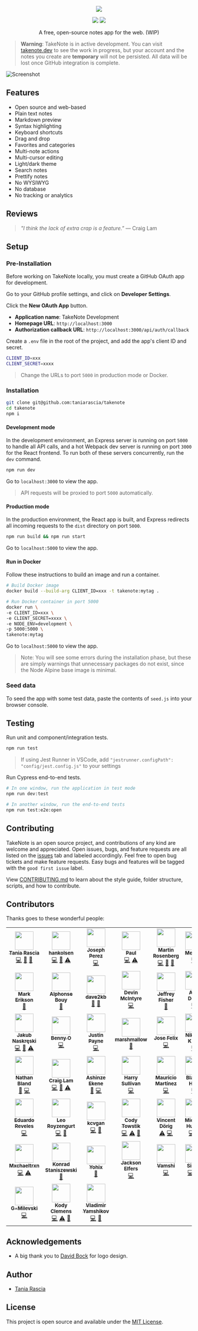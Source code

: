 <p align="center">
  <img src="./assets/logo.png">
</p>

<p align="center">
 <img src="https://img.shields.io/badge/License-MIT-blue.svg">
   <a href="https://travis-ci.org/taniarascia/takenote"><img src="https://travis-ci.org/taniarascia/takenote.svg?branch=master"></a>
</p>

<p align="center">A free, open-source notes app for the web. (WIP)</p>

> **Warning**: TakeNote is in active development. You can visit [takenote.dev](https://takenote.dev) to see the work in progress, but your account and the notes you create are **temporary** will not be persisted. All data will be lost once GitHub integration is complete.

![Screenshot](./assets/takenote-light.png)

## Features

- Open source and web-based
- Plain text notes
- Markdown preview
- Syntax highlighting
- Keyboard shortcuts
- Drag and drop
- Favorites and categories
- Multi-note actions
- Multi-cursor editing
- Light/dark theme
- Search notes
- Prettify notes
- No WYSIWYG
- No database
- No tracking or analytics

## Reviews

> _"I think the lack of extra crap is a feature."_ — Craig Lam

## Setup

### Pre-Installation

Before working on TakeNote locally, you must create a GitHub OAuth app for development.

Go to your GitHub profile settings, and click on **Developer Settings**.

Click the **New OAuth App** button.

- **Application name**: TakeNote Development
- **Homepage URL**: `http://localhost:3000`
- **Authorization callback URL**: `http://localhost:3000/api/auth/callback`

Create a `.env` file in the root of the project, and add the app's client ID and secret.

```bash
CLIENT_ID=xxx
CLIENT_SECRET=xxxx
```

> Change the URLs to port `5000` in production mode or Docker.

### Installation

```bash
git clone git@github.com:taniarascia/takenote
cd takenote
npm i
```

#### Development mode

In the development environment, an Express server is running on port `5000` to handle all API calls, and a hot Webpack dev server is running on port `3000` for the React frontend. To run both of these servers concurrently, run the `dev` command.

```bash
npm run dev
```

Go to `localhost:3000` to view the app.

> API requests will be proxied to port `5000` automatically.

#### Production mode

In the production environment, the React app is built, and Express redirects all incoming requests to the `dist` directory on port `5000`.

```bash
npm run build && npm run start
```

Go to `localhost:5000` to view the app.

#### Run in Docker

Follow these instructions to build an image and run a container.

```bash
# Build Docker image
docker build --build-arg CLIENT_ID=xxx -t takenote:mytag .

# Run Docker container in port 5000
docker run \
-e CLIENT_ID=xxx \
-e CLIENT_SECRET=xxxx \
-e NODE_ENV=development \
-p 5000:5000 \
takenote:mytag
```

Go to `localhost:5000` to view the app.

> Note: You will see some errors during the installation phase, but these are simply warnings that unnecessary packages do not exist, since the Node Alpine base image is minimal.

### Seed data

To seed the app with some test data, paste the contents of `seed.js` into your browser console.

## Testing

Run unit and component/integration tests.

```bash
npm run test
```

> If using Jest Runner in VSCode, add `"jestrunner.configPath": "config/jest.config.js"` to your settings

Run Cypress end-to-end tests.

```bash
# In one window, run the application in test mode
npm run dev:test

# In another window, run the end-to-end tests
npm run test:e2e:open
```

## Contributing

TakeNote is an open source project, and contributions of any kind are welcome and appreciated. Open issues, bugs, and feature requests are all listed on the [issues](https://github.com/taniarascia/takenote/issues) tab and labeled accordingly. Feel free to open bug tickets and make feature requests. Easy bugs and features will be tagged with the `good first issue` label.

View [CONTRIBUTING.md](CONTRIBUTING.md) to learn about the style guide, folder structure, scripts, and how to contribute.

## Contributors

Thanks goes to these wonderful people:

<!-- ALL-CONTRIBUTORS-LIST:START - Do not remove or modify this section -->
<!-- prettier-ignore-start -->
<!-- markdownlint-disable -->
<table>
  <tr>
    <td align="center"><a href="https://www.taniarascia.com"><img src="https://avatars3.githubusercontent.com/u/11951801?v=4" width="50px;" alt=""/><br /><sub><b>Tania Rascia</b></sub></a><br /><a href="https://github.com/taniarascia/takenote/commits?author=taniarascia" title="Code">💻</a> <a href="#ideas-taniarascia" title="Ideas, Planning, & Feedback">🤔</a> <a href="https://github.com/taniarascia/takenote/issues?q=author%3Ataniarascia" title="Bug reports">🐛</a></td>
    <td align="center"><a href="https://github.com/hankolsen"><img src="https://avatars3.githubusercontent.com/u/1008390?v=4" width="50px;" alt=""/><br /><sub><b>hankolsen</b></sub></a><br /><a href="https://github.com/taniarascia/takenote/commits?author=hankolsen" title="Code">💻</a> <a href="https://github.com/taniarascia/takenote/issues?q=author%3Ahankolsen" title="Bug reports">🐛</a> <a href="https://github.com/taniarascia/takenote/commits?author=hankolsen" title="Tests">⚠️</a></td>
    <td align="center"><a href="https://github.com/joseph-perez"><img src="https://avatars0.githubusercontent.com/u/7772649?v=4" width="50px;" alt=""/><br /><sub><b>Joseph Perez</b></sub></a><br /><a href="https://github.com/taniarascia/takenote/commits?author=joseph-perez" title="Code">💻</a></td>
    <td align="center"><a href="https://cutting.scot"><img src="https://avatars0.githubusercontent.com/u/118328?v=4" width="50px;" alt=""/><br /><sub><b>Paul</b></sub></a><br /><a href="https://github.com/taniarascia/takenote/commits?author=dagda1" title="Code">💻</a> <a href="https://github.com/taniarascia/takenote/commits?author=dagda1" title="Tests">⚠️</a></td>
    <td align="center"><a href="https://martinbrosenberg.com/"><img src="https://avatars2.githubusercontent.com/u/2382147?v=4" width="50px;" alt=""/><br /><sub><b>Martin Rosenberg</b></sub></a><br /><a href="https://github.com/taniarascia/takenote/commits?author=MartinRosenberg" title="Code">💻</a> <a href="https://github.com/taniarascia/takenote/issues?q=author%3AMartinRosenberg" title="Bug reports">🐛</a> <a href="#maintenance-MartinRosenberg" title="Maintenance">🚧</a></td>
    <td align="center"><a href="http://codepen.io/meowwwls"><img src="https://avatars3.githubusercontent.com/u/16426195?v=4" width="50px;" alt=""/><br /><sub><b>Melissa</b></sub></a><br /><a href="https://github.com/taniarascia/takenote/commits?author=meowwwls" title="Code">💻</a></td>
    <td align="center"><a href="https://github.com/jjtowle"><img src="https://avatars0.githubusercontent.com/u/41359068?v=4" width="50px;" alt=""/><br /><sub><b>Jason Towle</b></sub></a><br /><a href="https://github.com/taniarascia/takenote/commits?author=jjtowle" title="Code">💻</a></td>
  </tr>
  <tr>
    <td align="center"><a href="http://blog.isquaredsoftware.com"><img src="https://avatars1.githubusercontent.com/u/1128784?v=4" width="50px;" alt=""/><br /><sub><b>Mark Erikson</b></sub></a><br /><a href="#ideas-markerikson" title="Ideas, Planning, & Feedback">🤔</a></td>
    <td align="center"><a href="http://www.alphonsebouy.fr"><img src="https://avatars2.githubusercontent.com/u/32797759?v=4" width="50px;" alt=""/><br /><sub><b>Alphonse Bouy</b></sub></a><br /><a href="https://github.com/taniarascia/takenote/issues?q=author%3Aalphonseb" title="Bug reports">🐛</a></td>
    <td align="center"><a href="https://github.com/dave2kb"><img src="https://avatars1.githubusercontent.com/u/30696030?v=4" width="50px;" alt=""/><br /><sub><b>dave2kb</b></sub></a><br /><a href="#design-dave2kb" title="Design">🎨</a> <a href="#ideas-dave2kb" title="Ideas, Planning, & Feedback">🤔</a></td>
    <td align="center"><a href="https://github.com/Dantaro"><img src="https://avatars3.githubusercontent.com/u/2750903?v=4" width="50px;" alt=""/><br /><sub><b>Devin McIntyre</b></sub></a><br /><a href="https://github.com/taniarascia/takenote/commits?author=Dantaro" title="Code">💻</a></td>
    <td align="center"><a href="http://slofish.io"><img src="https://avatars0.githubusercontent.com/u/1240484?v=4" width="50px;" alt=""/><br /><sub><b>Jeffrey Fisher</b></sub></a><br /><a href="https://github.com/taniarascia/takenote/issues?q=author%3Ajeffslofish" title="Bug reports">🐛</a></td>
    <td align="center"><a href="https://github.com/dong-alex"><img src="https://avatars2.githubusercontent.com/u/23242741?v=4" width="50px;" alt=""/><br /><sub><b>Alex Dong</b></sub></a><br /><a href="https://github.com/taniarascia/takenote/commits?author=dong-alex" title="Code">💻</a></td>
    <td align="center"><a href="https://github.com/Publicker"><img src="https://avatars2.githubusercontent.com/u/52673485?v=4" width="50px;" alt=""/><br /><sub><b>Publicker</b></sub></a><br /><a href="https://github.com/taniarascia/takenote/commits?author=Publicker" title="Code">💻</a></td>
  </tr>
  <tr>
    <td align="center"><a href="https://github.com/kleyu"><img src="https://avatars2.githubusercontent.com/u/36169811?v=4" width="50px;" alt=""/><br /><sub><b>Jakub Naskręski</b></sub></a><br /><a href="https://github.com/taniarascia/takenote/commits?author=kleyu" title="Code">💻</a> <a href="https://github.com/taniarascia/takenote/issues?q=author%3Akleyu" title="Bug reports">🐛</a> <a href="https://github.com/taniarascia/takenote/commits?author=kleyu" title="Tests">⚠️</a></td>
    <td align="center"><a href="https://opw0011.github.io/"><img src="https://avatars2.githubusercontent.com/u/10897048?v=4" width="50px;" alt=""/><br /><sub><b>Benny O</b></sub></a><br /><a href="https://github.com/taniarascia/takenote/commits?author=opw0011" title="Code">💻</a></td>
    <td align="center"><a href="https://github.com/justDOindev"><img src="https://avatars3.githubusercontent.com/u/44042682?v=4" width="50px;" alt=""/><br /><sub><b>Justin Payne</b></sub></a><br /><a href="https://github.com/taniarascia/takenote/commits?author=justDOindev" title="Code">💻</a></td>
    <td align="center"><a href="https://yikjin.github.io"><img src="https://avatars2.githubusercontent.com/u/34995304?v=4" width="50px;" alt=""/><br /><sub><b>marshmallow</b></sub></a><br /><a href="#maintenance-yikjin" title="Maintenance">🚧</a></td>
    <td align="center"><a href="http://jfelix.info"><img src="https://avatars2.githubusercontent.com/u/21092519?v=4" width="50px;" alt=""/><br /><sub><b>Jose Felix </b></sub></a><br /><a href="https://github.com/taniarascia/takenote/commits?author=Jfelix61" title="Code">💻</a></td>
    <td align="center"><a href="https://xboston.dev"><img src="https://avatars1.githubusercontent.com/u/201306?v=4" width="50px;" alt=""/><br /><sub><b>Nikolay Kirsh</b></sub></a><br /><a href="https://github.com/taniarascia/takenote/commits?author=xboston" title="Code">💻</a></td>
    <td align="center"><a href="https://github.com/Mudassar045"><img src="https://avatars0.githubusercontent.com/u/24487349?v=4" width="50px;" alt=""/><br /><sub><b>Mudassar Ali</b></sub></a><br /><a href="https://github.com/taniarascia/takenote/commits?author=Mudassar045" title="Code">💻</a></td>
  </tr>
  <tr>
    <td align="center"><a href="https://nathanbland.github.io/"><img src="https://avatars1.githubusercontent.com/u/926111?v=4" width="50px;" alt=""/><br /><sub><b>Nathan Bland</b></sub></a><br /><a href="https://github.com/taniarascia/takenote/issues?q=author%3ANathanBland" title="Bug reports">🐛</a> <a href="https://github.com/taniarascia/takenote/commits?author=NathanBland" title="Code">💻</a></td>
    <td align="center"><a href="http://craiglam.com"><img src="https://avatars1.githubusercontent.com/u/8170456?v=4" width="50px;" alt=""/><br /><sub><b>Craig Lam</b></sub></a><br /><a href="https://github.com/taniarascia/takenote/commits?author=siliconeidolon" title="Code">💻</a> <a href="https://github.com/taniarascia/takenote/issues?q=author%3Asiliconeidolon" title="Bug reports">🐛</a> <a href="https://github.com/taniarascia/takenote/commits?author=siliconeidolon" title="Tests">⚠️</a></td>
    <td align="center"><a href="https://twitter.com/ashinzekene"><img src="https://avatars2.githubusercontent.com/u/20991583?v=4" width="50px;" alt=""/><br /><sub><b>Ashinze Ekene</b></sub></a><br /><a href="https://github.com/taniarascia/takenote/issues?q=author%3Aashinzekene" title="Bug reports">🐛</a> <a href="https://github.com/taniarascia/takenote/commits?author=ashinzekene" title="Code">💻</a></td>
    <td align="center"><a href="https://adityasriram.ga"><img src="https://avatars0.githubusercontent.com/u/38230536?v=4" width="50px;" alt=""/><br /><sub><b>Harry Sullivan</b></sub></a><br /><a href="https://github.com/taniarascia/takenote/commits?author=harrySullivan" title="Code">💻</a></td>
    <td align="center"><a href="https://github.com/moudev"><img src="https://avatars2.githubusercontent.com/u/13499566?v=4" width="50px;" alt=""/><br /><sub><b>Mauricio Martínez</b></sub></a><br /><a href="https://github.com/taniarascia/takenote/commits?author=moudev" title="Code">💻</a></td>
    <td align="center"><a href="http://www.bugs.cc/"><img src="https://avatars0.githubusercontent.com/u/8198408?v=4" width="50px;" alt=""/><br /><sub><b>Black-Hole</b></sub></a><br /><a href="https://github.com/taniarascia/takenote/commits?author=BlackHole1" title="Code">💻</a></td>
    <td align="center"><a href="https://zogan.de/"><img src="https://avatars0.githubusercontent.com/u/122564?v=4" width="50px;" alt=""/><br /><sub><b>Frank Blendinger</b></sub></a><br /><a href="https://github.com/taniarascia/takenote/commits?author=yogan" title="Code">💻</a></td>
  </tr>
  <tr>
    <td align="center"><a href="https://www.osiux.ws"><img src="https://avatars2.githubusercontent.com/u/204463?v=4" width="50px;" alt=""/><br /><sub><b>Eduardo Reveles</b></sub></a><br /><a href="https://github.com/taniarascia/takenote/commits?author=osiux" title="Code">💻</a></td>
    <td align="center"><a href="https://github.com/leofrozenyogurt"><img src="https://avatars2.githubusercontent.com/u/2198384?v=4" width="50px;" alt=""/><br /><sub><b>Leo Royzengurt</b></sub></a><br /><a href="https://github.com/taniarascia/takenote/commits?author=leofrozenyogurt" title="Code">💻</a> <a href="https://github.com/taniarascia/takenote/issues?q=author%3Aleofrozenyogurt" title="Bug reports">🐛</a></td>
    <td align="center"><a href="https://github.com/kcvgan"><img src="https://avatars1.githubusercontent.com/u/13578888?v=4" width="50px;" alt=""/><br /><sub><b>kcvgan</b></sub></a><br /><a href="https://github.com/taniarascia/takenote/commits?author=kcvgan" title="Code">💻</a> <a href="https://github.com/taniarascia/takenote/issues?q=author%3Akcvgan" title="Bug reports">🐛</a></td>
    <td align="center"><a href="https://github.com/codytowstik"><img src="https://avatars1.githubusercontent.com/u/10625608?v=4" width="50px;" alt=""/><br /><sub><b>Cody Towstik</b></sub></a><br /><a href="https://github.com/taniarascia/takenote/commits?author=codytowstik" title="Code">💻</a> <a href="https://github.com/taniarascia/takenote/commits?author=codytowstik" title="Tests">⚠️</a> <a href="https://github.com/taniarascia/takenote/issues?q=author%3Acodytowstik" title="Bug reports">🐛</a></td>
    <td align="center"><a href="https://github.com/vincentdoerig"><img src="https://avatars3.githubusercontent.com/u/24668338?v=4" width="50px;" alt=""/><br /><sub><b>Vincent Dörig</b></sub></a><br /><a href="https://github.com/taniarascia/takenote/commits?author=vincentdoerig" title="Tests">⚠️</a> <a href="https://github.com/taniarascia/takenote/commits?author=vincentdoerig" title="Code">💻</a></td>
    <td align="center"><a href="https://github.com/miqh"><img src="https://avatars3.githubusercontent.com/u/43751307?v=4" width="50px;" alt=""/><br /><sub><b>Michael Huynh</b></sub></a><br /><a href="https://github.com/taniarascia/takenote/commits?author=miqh" title="Code">💻</a> <a href="https://github.com/taniarascia/takenote/issues?q=author%3Amiqh" title="Bug reports">🐛</a></td>
    <td align="center"><a href="https://github.com/code128"><img src="https://avatars0.githubusercontent.com/u/43435?v=4" width="50px;" alt=""/><br /><sub><b>Joshua Bloom</b></sub></a><br /><a href="https://github.com/taniarascia/takenote/commits?author=code128" title="Code">💻</a></td>
  </tr>
  <tr>
    <td align="center"><a href="https://github.com/Mxchaeltrxn"><img src="https://avatars3.githubusercontent.com/u/34886045?v=4" width="50px;" alt=""/><br /><sub><b>Mxchaeltrxn</b></sub></a><br /><a href="https://github.com/taniarascia/takenote/commits?author=Mxchaeltrxn" title="Code">💻</a> <a href="https://github.com/taniarascia/takenote/commits?author=Mxchaeltrxn" title="Tests">⚠️</a></td>
    <td align="center"><a href="https://konradstaniszewski.com"><img src="https://avatars2.githubusercontent.com/u/38778413?v=4" width="50px;" alt=""/><br /><sub><b>Konrad Staniszewski</b></sub></a><br /><a href="https://github.com/taniarascia/takenote/commits?author=KonradStanski" title="Documentation">📖</a></td>
    <td align="center"><a href="https://github.com/yohix"><img src="https://avatars3.githubusercontent.com/u/61746440?v=4" width="50px;" alt=""/><br /><sub><b>Yohix</b></sub></a><br /><a href="#maintenance-yohix" title="Maintenance">🚧</a></td>
    <td align="center"><a href="https://github.com/jackson-elfers"><img src="https://avatars1.githubusercontent.com/u/55408089?v=4" width="50px;" alt=""/><br /><sub><b>Jackson Elfers</b></sub></a><br /><a href="https://github.com/taniarascia/takenote/commits?author=jackson-elfers" title="Code">💻</a></td>
    <td align="center"><a href="https://github.com/vamshi-tg"><img src="https://avatars2.githubusercontent.com/u/32225088?v=4" width="50px;" alt=""/><br /><sub><b>Vamshi</b></sub></a><br /><a href="https://github.com/taniarascia/takenote/commits?author=vamshi-tg" title="Code">💻</a></td>
    <td align="center"><a href="https://github.com/pavlakissimos"><img src="https://avatars1.githubusercontent.com/u/19609475?v=4" width="50px;" alt=""/><br /><sub><b>Simos</b></sub></a><br /><a href="https://github.com/taniarascia/takenote/commits?author=pavlakissimos" title="Code">💻</a> <a href="https://github.com/taniarascia/takenote/commits?author=pavlakissimos" title="Tests">⚠️</a></td>
    <td align="center"><a href="https://github.com/ggonza89"><img src="https://avatars0.githubusercontent.com/u/5530647?v=4" width="50px;" alt=""/><br /><sub><b>Yankee</b></sub></a><br /><a href="https://github.com/taniarascia/takenote/commits?author=ggonza89" title="Code">💻</a> <a href="#ideas-ggonza89" title="Ideas, Planning, & Feedback">🤔</a> <a href="https://github.com/taniarascia/takenote/commits?author=ggonza89" title="Tests">⚠️</a></td>
  </tr>
  <tr>
    <td align="center"><a href="https://github.com/G-Milevski"><img src="https://avatars2.githubusercontent.com/u/25174255?v=4" width="50px;" alt=""/><br /><sub><b>G-Milevski</b></sub></a><br /><a href="https://github.com/taniarascia/takenote/commits?author=G-Milevski" title="Code">💻</a></td>
    <td align="center"><a href="https://kodyclemens.com"><img src="https://avatars0.githubusercontent.com/u/43357615?v=4" width="50px;" alt=""/><br /><sub><b>Kody Clemens</b></sub></a><br /><a href="https://github.com/taniarascia/takenote/commits?author=kodyclemens" title="Code">💻</a> <a href="https://github.com/taniarascia/takenote/commits?author=kodyclemens" title="Tests">⚠️</a> <a href="https://github.com/taniarascia/takenote/issues?q=author%3Akodyclemens" title="Bug reports">🐛</a></td>
    <td align="center"><a href="https://github.com/qpeela"><img src="https://avatars3.githubusercontent.com/u/5824914?v=4" width="50px;" alt=""/><br /><sub><b>Vladimir Yamshikov</b></sub></a><br /><a href="https://github.com/taniarascia/takenote/commits?author=qpeela" title="Code">💻</a> <a href="https://github.com/taniarascia/takenote/issues?q=author%3Aqpeela" title="Bug reports">🐛</a></td>
  </tr>
</table>

<!-- markdownlint-enable -->
<!-- prettier-ignore-end -->
<!-- ALL-CONTRIBUTORS-LIST:END -->

## Acknowledgements

- A big thank you to [David Bock](https://dkbock.com/) for logo design.

## Author

- [Tania Rascia](https://www.taniarascia.com)

## License

This project is open source and available under the [MIT License](LICENSE).
